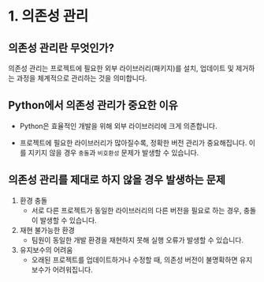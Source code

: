 # 1. 의존성 관리

## 의존성 관리란 무엇인가?

의존성 관리는 프로젝트에 필요한 외부 라이브러리(패키지)를 설치, 업데이트 및 제거하는 과정을 체계적으로 관리하는 것을 의미합니다.



## Python에서 의존성 관리가 중요한 이유

- Python은 효율적인 개발을 위해 외부 라이브러리에 크게 의존합니다.

- 프로젝트에 필요한 라이브러리가 많아질수록, 정확한 버전 관리가 중요해집니다.
  이를 지키지 않을 경우 `충돌`과 `비호환성` 문제가 발생할 수 있습니다.



## 의존성 관리를 제대로 하지 않을 경우 발생하는 문제

1) 환경 충돌
   - 서로 다른 프로젝트가 동일한 라이브러리의 다른 버전을 필요로 하는 경우, 충돌이 발생할 수 있습니다.
2) 재현 불가능한 환경
   - 팀원이 동일한 개발 환경을 재현하지 못해 실행 오류가 발생할 수 있습니다.
3) 유지보수의 어려움
   - 오래된 프로젝트를 업데이트하거나 수정할 때, 의존성 버전이 불명확하면 유지보수가 어려워집니다.